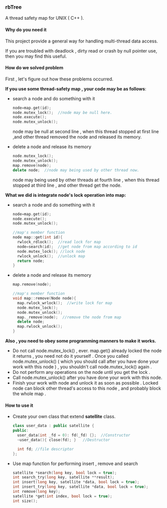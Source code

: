 ### rbTree

A thread safety map for UNIX ( C++ ).



#### Why do you need it

This project provide a general way for handling multi-thread data access.

If you are troubled with deadlock , dirty read or crash by null pointer use, then you may find this useful.



#### How do we solved problem

First , let's figure out how these problems occurred.

**If you use some thread-safety map , your code may be as follows**:

* search a node and do something with it
  ```c++
  node=map.get(id);
  node.mutex_lock();  //node may be null here. 
  node.execute();
  node.mutex_unlock();
  ```
  node may be null at second line , when this thread stopped at first line ,and other thread removed the node and released its memory.

* delete a node and release its memory

  ```c++
  node.mutex_lock();
  node.mutex_unlock();
  map.remove(node); 
  delete node;  //node may being used by other thread now.
  ```
  node may being used by other threads at fourth line , when this thread stopped at third line , and other thread get the node.



**What we did is integrate node's lock operation into map:**

* search a node and do something with it

  ```c++
  node=map.get(id);
  node.execute();
  node.mutex_unlock();

  //map's member function
  node map::get(int id){
    rwlock_rdlock();  //read lock for map
    node=search(id);  //get node from map according to id
    node.mutex_lock(); //lock node
    rwlock_unlock();  //unlock map
    return node; 
  }
  ```

* delete a node and release its memory

  ```c++
  map.remove(node);

  //map's member function
  void map::remove(Node node){
    map.rwlock_wrlock();  //write lock for map
    node.mutex_lock();
    node.mutex_unlock();
    map._remove(node);  //remove the node from map
    delete node;
    map.rwlock_unlock();
  }
  ```





**Also , you need to obey some programming manners to make it works.**

* Do not call node.mutex_lock() , ever.  map.get() already locked the node it returns , you need not do it yourself . Once you called node.mutex_unlock()  ( which you should call after you have done your work with this node ) , you shouldn't call node.mutex_lock() again .  
* Do not perform any operations on the node until you get the lock . 
* Call node.mutex_unlock() after you have done your work with this node.
* Finish your work with node and unlock it as soon as possible .  Locked node can block other thread's access to this node , and probably block the whole map .




#### How to use it

* Create your own class that extend **satellite** class.
  ```c++
  class user_data : public satellite {
  public:
    user_data(int _fd = 0): fd(_fd) {};  //Constructor
    ~user_data(){ close(fd); }   //Destructor

    int fd; //file descriptor
  };
  ```

* Use map function for performing insert , remove and search

  ```c++
  satellite *search(long key, bool lock = true);
  int search_try(long key, satellite **result);
  int insert(long key, satellite *data, bool lock = true);
  int insert_try(long key, satellite *data, bool lock = true);
  int remove(long key);
  satellite *get(int index, bool lock = true);
  int size();
  ```

  ​

